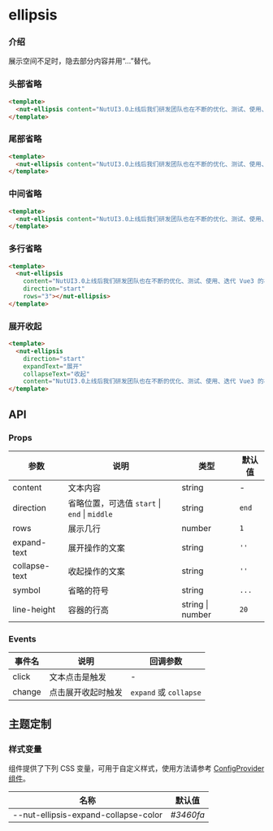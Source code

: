 # ellipsis

### 介绍

展示空间不足时，隐去部分内容并用“...”替代。

### 头部省略

```html
<template>
  <nut-ellipsis content="NutUI3.0上线后我们研发团队也在不断的优化、测试、使用、迭代 Vue3 的相关组件，但是在跨端小程序的开发过程中，发现没有合适的组件库可以支持多端开发。为了填补这一空白，同时为了优化开发者体验，让 NutUI 能够为更多的开发者带来便利，我们决定在 NutUI 中增加小程序多端适配的能力。" direction="start" ></nut-ellipsis>
</template>
```

### 尾部省略

```html
<template>
  <nut-ellipsis content="NutUI3.0上线后我们研发团队也在不断的优化、测试、使用、迭代 Vue3 的相关组件，但是在跨端小程序的开发过程中，发现没有合适的组件库可以支持多端开发。为了填补这一空白，同时为了优化开发者体验，让 NutUI 能够为更多的开发者带来便利，我们决定在 NutUI 中增加小程序多端适配的能力。" direction="end" ></nut-ellipsis>
</template>
```

### 中间省略

```html
<template>
  <nut-ellipsis content="NutUI3.0上线后我们研发团队也在不断的优化、测试、使用、迭代 Vue3 的相关组件，但是在跨端小程序的开发过程中，发现没有合适的组件库可以支持多端开发。为了填补这一空白，同时为了优化开发者体验，让 NutUI 能够为更多的开发者带来便利，我们决定在 NutUI 中增加小程序多端适配的能力。" direction="middle" ></nut-ellipsis>
</template>
```

### 多行省略

```html
<template>
  <nut-ellipsis 
    content="NutUI3.0上线后我们研发团队也在不断的优化、测试、使用、迭代 Vue3 的相关组件，但是在跨端小程序的开发过程中，发现没有合适的组件库可以支持多端开发。为了填补这一空白，同时为了优化开发者体验，让 NutUI 能够为更多的开发者带来便利，我们决定在 NutUI 中增加小程序多端适配的能力。" 
    direction="start" 
    rows="3"></nut-ellipsis>
</template>
```

### 展开收起

```html
<template>
  <nut-ellipsis 
    direction="start" 
    expandText="展开" 
    collapseText="收起"
    content="NutUI3.0上线后我们研发团队也在不断的优化、测试、使用、迭代 Vue3 的相关组件，但是在跨端小程序的开发过程中，发现没有合适的组件库可以支持多端开发。为了填补这一空白，同时为了优化开发者体验，让 NutUI 能够为更多的开发者带来便利，我们决定在 NutUI 中增加小程序多端适配的能力。" ></nut-ellipsis>
</template>
```

## API

### Props

| 参数         | 说明                             | 类型   | 默认值           |
|--------------|----------------------------------|--------|------------------|
| content         | 文本内容               | string | -                |
| direction         | 省略位置，可选值 `start` \| `end` \| `middle`               | string | `end`               |
| rows         | 展示几行               | number | `1`             |
| expand-text         | 展开操作的文案               | string | `''`             |
| collapse-text         | 收起操作的文案               | string | `''`               |
| symbol         | 省略的符号     | string | `...`       |
| line-height          | 容器的行高     | string \| number | `20`       |

### Events

| 事件名 | 说明           | 回调参数     |
|--------|----------------|--------------|
| click  | 文本点击是触发 | - |
| change  | 点击展开收起时触发 | `expand` 或 `collapse` |

## 主题定制

### 样式变量

组件提供了下列 CSS 变量，可用于自定义样式，使用方法请参考 [ConfigProvider 组件](/components/basic/configprovider)。

| 名称                                    | 默认值                     |
| --------------------------------------- | -------------------------- |
|  --nut-ellipsis-expand-collapse-color       | _#3460fa_        |

